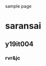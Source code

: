 </html>
<html>
  <tittle>sample page </title>
  <head> </head>
  <body>
    <h1> saransai </h1>
    <h2> y19it004 </h2>
    <h3> rvr&jc </h3>
    </html>
